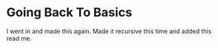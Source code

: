 # Going Back To Basics
I went in and made this again. Made it recursive this time and added this read me. 
